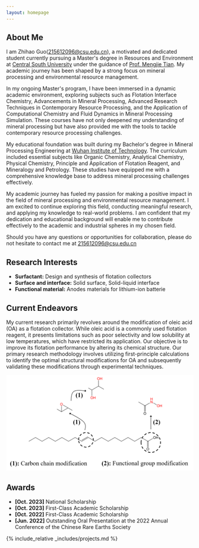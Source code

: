 ```yaml
---
layout: homepage
---
```


## About Me

I am Zhihao Guo([215612096@csu.edu.cn](mailto:215612096@csu.edu.cn)), a motivated and dedicated student currently pursuing a Master's degree in Resources and Environment at [Central South University](https://www.csu.edu.cn/) under the guidance of [Prof. Mengjie Tian](https://faculty.csu.edu.cn/tianmengjie/zh_CN/index.htm). My academic journey has been shaped by a strong focus on mineral processing and environmental resource management.

In my ongoing Master's program, I have been immersed in a dynamic academic environment, exploring subjects such as Flotation Interface Chemistry, Advancements in Mineral Processing, Advanced Research Techniques in Contemporary Resource Processing, and the Application of Computational Chemistry and Fluid Dynamics in Mineral Processing Simulation. These courses have not only deepened my understanding of mineral processing but have also provided me with the tools to tackle contemporary resource processing challenges.

My educational foundation was built during my Bachelor's degree in Mineral Processing Engineering at [Wuhan Institute of Technology](http://www.wit.edu.cn/index.htm). The curriculum included essential subjects like Organic Chemistry, Analytical Chemistry, Physical Chemistry, Principle and Application of Flotation Reagent, and Mineralogy and Petrology. These studies have equipped me with a comprehensive knowledge base to address mineral processing challenges effectively.

My academic journey has fueled my passion for making a positive impact in the field of mineral processing and environmental resource management. I am excited to continue exploring this field, conducting meaningful research, and applying my knowledge to real-world problems. I am confident that my dedication and educational background will enable me to contribute effectively to the academic and industrial spheres in my chosen field.

Should you have any questions or opportunities for collaboration, please do not hesitate to contact me at [215612096@csu.edu.cn](mailto:215612096@csu.edu.cn)

## Research Interests
- **Surfactant:** Design and synthesis of flotation collectors
- **Surface and interface:** Solid surface, Solid-liquid interface
- **Functional material:** Anodes materials for lithium-ion batterie

## Current Endeavors
My current research primarily revolves around the modification of oleic acid (OA) as a flotation collector. While oleic acid is a commonly used flotation reagent, it presents limitations such as poor selectivity and low solubility at low temperatures, which have restricted its application. Our objective is to improve its flotation performance by altering its chemical structure. Our primary research methodology involves utilizing first-principle calculations to identify the optimal structural modifications for OA and subsequently validating these modifications through experimental techniques.

![Scheme Image](./assets/img/scheme.png)

## Awards
- **[Oct. 2023]** National Scholarship
- **[Oct. 2023]** First-Class Academic Scholarship
- **[Oct. 2022]** First-Class Academic Scholarship
- **[Jun. 2022]** Outstanding Oral Presentation at the 2022 Annual Conference of the Chinese Rare Earths Society

{% include_relative _includes/projects.md %}
